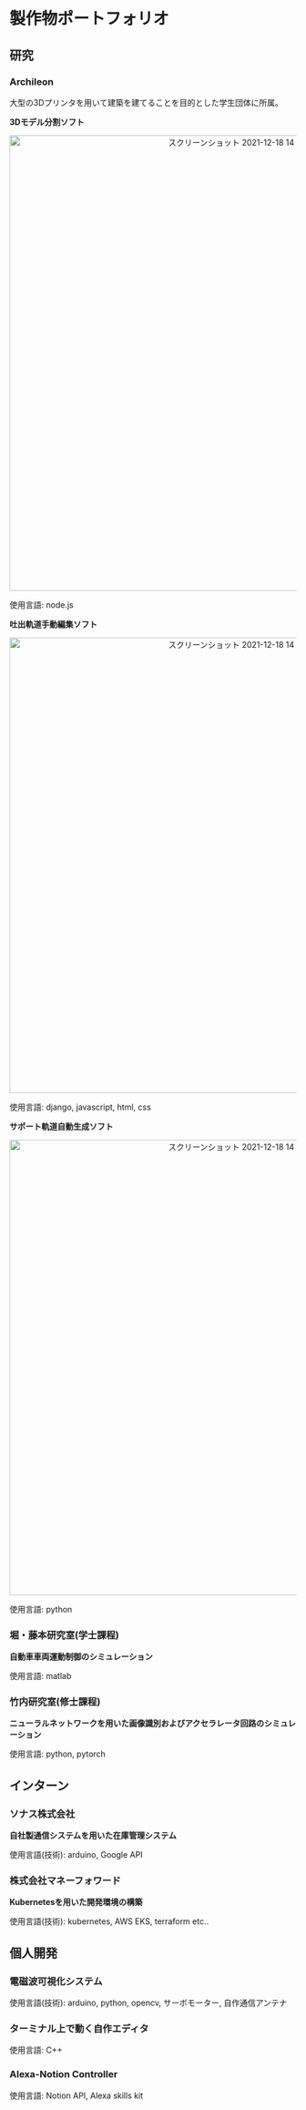 # 製作物ポートフォリオ

## 研究

### Archileon

大型の3Dプリンタを用いて建築を建てることを目的とした学生団体に所属。

**3Dモデル分割ソフト**
<p align="center">
<img width="800" alt="スクリーンショット 2021-12-18 14 18 14" src="https://user-images.githubusercontent.com/49677224/146630396-1fcac2e6-a319-402b-b71e-c67e7b352351.png">
</p>
使用言語: node.js

**吐出軌道手動編集ソフト**
<p align="center">
<img width="800" alt="スクリーンショット 2021-12-18 14 18 14" src="https://user-images.githubusercontent.com/49677224/146630419-006d194b-8660-47ee-a52d-1911e5c0edc6.png">
</p>

使用言語: django, javascript, html, css

**サポート軌道自動生成ソフト**
<p align="center">
<img width="800" alt="スクリーンショット 2021-12-18 14 18 14" src="https://user-images.githubusercontent.com/49677224/146630155-82bebdea-d561-4450-8445-2a90e59f9186.png">
</p>

使用言語: python

### 堀・藤本研究室(学士課程)

**自動車車両運動制御のシミュレーション**

使用言語: matlab

### 竹内研究室(修士課程)

**ニューラルネットワークを用いた画像識別およびアクセラレータ回路のシミュレーション**

使用言語: python, pytorch

## インターン

### ソナス株式会社

**自社製通信システムを用いた在庫管理システム**

使用言語(技術): arduino, Google API

### 株式会社マネーフォワード

**Kubernetesを用いた開発環境の構築**

使用言語(技術): kubernetes, AWS EKS, terraform etc..

## 個人開発

### 電磁波可視化システム

使用言語(技術): arduino, python, opencv, サーボモーター, 自作通信アンテナ

### ターミナル上で動く自作エディタ

使用言語: C++

### Alexa-Notion Controller

使用言語: Notion API, Alexa skills kit
